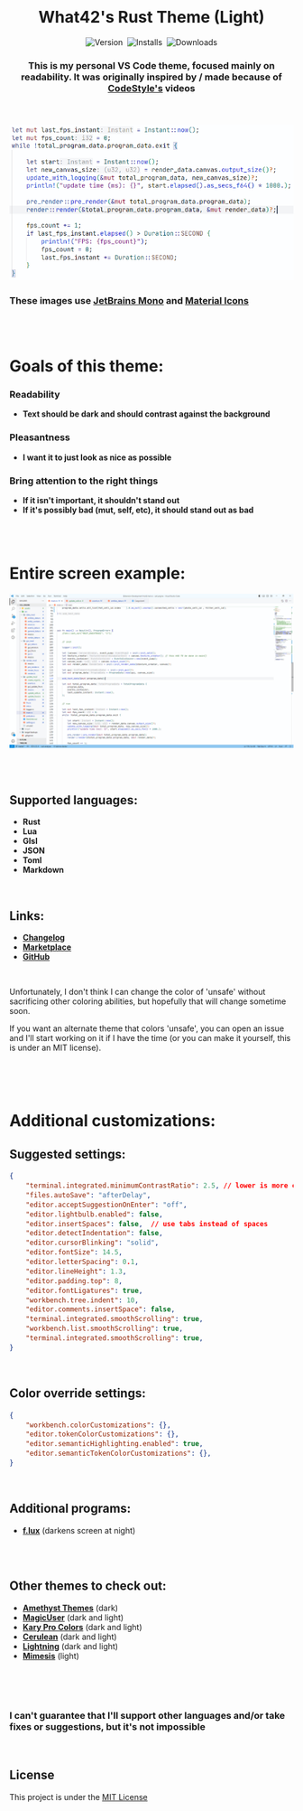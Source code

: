 <br>

<h1 align="center">What42's Rust Theme (Light)</h1>

<p align="center">
	<img src="https://vsmarketplacebadges.dev/version-short/What42Pizza.what42s-rust-theme-light.png?style=for-the-badge&colorA=44444D&colorB=357FE2&label=VERSION" alt="Version">&nbsp;
	<b comment='
	<img src="https://vsmarketplacebadges.dev/rating-short/What42Pizza.what42s-rust-theme-light.png?style=for-the-badge&colorA=44444D&colorB=0671FF&label=Rating" alt="Rating">&nbsp;
	'></b>
	<img src="https://vsmarketplacebadges.dev/installs-short/What42Pizza.what42s-rust-theme-light.png?style=for-the-badge&colorA=44444D&colorB=0671FF&label=Installs" alt="Installs">&nbsp;
	<img src="https://vsmarketplacebadges.dev/downloads-short/What42Pizza.what42s-rust-theme-light.png?style=for-the-badge&colorA=44444D&colorB=0671FF&label=Downloads" alt="Downloads">
</p>

<h3 align="center" style="font-weight: bold;">This is my personal VS Code theme, focused mainly on readability. It was originally inspired by / made because of <a href="https://www.youtube.com/@_codestyle">CodeStyle's</a> videos</p>

<h3 align="left" comment="this is needed to stop the image from being centered"></h3>

<br>

![Entire screen example](images/example.png)

### These images use [JetBrains Mono](https://www.jetbrains.com/lp/mono/) and [Material Icons](https://marketplace.visualstudio.com/items?itemName=PKief.material-icon-theme)

<br>
<br>

# Goals of this theme:

### Readability
  - **Text should be dark and should contrast against the background**
### Pleasantness
  - **I want it to just look as nice as possible**
### Bring attention to the right things
  - **If it isn't important, it shouldn't stand out**
  - **If it's possibly bad (mut, self, etc), it should stand out as bad**

<br>
<br>

# Entire screen example:

![Entire screen example](images/entire_screen.png)

<br>
<br>

## Supported languages:

- **Rust**
- **Lua**
- **Glsl**
- **JSON**
- **Toml**
- **Markdown**

<br>

## Links:

- **[Changelog](CHANGELOG.md)**
- **[Marketplace](https://marketplace.visualstudio.com/items?itemName=What42Pizza.what42s-rust-theme-light)**
- **[GitHub](https://github.com/What42Pizza/What42s-Rust-Theme_Light)**

<br>

Unfortunately, I don't think I can change the color of 'unsafe' without sacrificing other coloring abilities, but hopefully that will change sometime soon.

If you want an alternate theme that colors 'unsafe', you can open an issue and I'll start working on it if I have the time (or you can make it yourself, this is under an MIT license).

<br>
<br>
<br>

# Additional customizations:

## Suggested settings:

``` json
{
	"terminal.integrated.minimumContrastRatio": 2.5, // lower is more colorful, higher is easier to read
	"files.autoSave": "afterDelay",
	"editor.acceptSuggestionOnEnter": "off",
	"editor.lightbulb.enabled": false,
	"editor.insertSpaces": false,  // use tabs instead of spaces
	"editor.detectIndentation": false,
	"editor.cursorBlinking": "solid",
	"editor.fontSize": 14.5,
	"editor.letterSpacing": 0.1,
	"editor.lineHeight": 1.3,
	"editor.padding.top": 8,
	"editor.fontLigatures": true,
	"workbench.tree.indent": 10,
	"editor.comments.insertSpace": false,
	"terminal.integrated.smoothScrolling": true,
	"workbench.list.smoothScrolling": true,
	"terminal.integrated.smoothScrolling": true,
}
```

<br>

## Color override settings:

``` json
{
	"workbench.colorCustomizations": {},
	"editor.tokenColorCustomizations": {},
	"editor.semanticHighlighting.enabled": true,
	"editor.semanticTokenColorCustomizations": {},
}
```

<br>

## Additional programs:

- **[f.lux](https://justgetflux.com/)** (darkens screen at night)

<br>
<br>

## Other themes to check out:

- **[Amethyst Themes](https://marketplace.visualstudio.com/items?itemName=amodio.amethyst-theme)** (dark)
- **[MagicUser](https://marketplace.visualstudio.com/items?itemName=BernardoPires.magicuser-color-themes)** (dark and light)
- **[Kary Pro Colors](https://marketplace.visualstudio.com/items?itemName=karyfoundation.theme-karyfoundation-themes)** (dark and light)
- **[Cerulean](https://marketplace.visualstudio.com/items?itemName=OwenWilliams.cerulean)** (dark and light)
- **[Lightning](https://marketplace.visualstudio.com/items?itemName=zevross.lightning)** (dark and light)
- **[Mimesis](https://marketplace.visualstudio.com/items?itemName=AlexanderDyriavin.mimesis)** (light)

<br>
<br>
<br>

### **I can't guarantee that I'll support other languages and/or take fixes or suggestions, but it's not impossible**

<br>

## License

This project is under the [MIT License](LICENSE)
